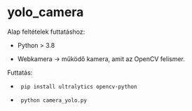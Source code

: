 # yolo_camera

Alap feltételek futtatáshoz:

 - Python > 3.8
 
 - Webkamera → működő kamera, amit az OpenCV felismer.
	
Futtatás:
	
 - 		pip install ultralytics opencv-python
 
 - 		python camera_yolo.py

